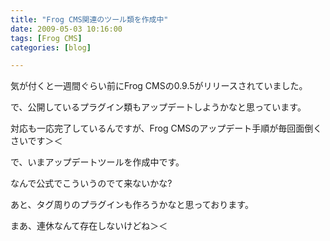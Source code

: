 ```yaml
---
title: "Frog CMS関連のツール類を作成中"
date: 2009-05-03 10:16:00
tags: [Frog CMS]
categories: [blog]

---
```


気が付くと一週間ぐらい前にFrog CMSの0.9.5がリリースされていました。

で、公開しているプラグイン類もアップデートしようかなと思っています。

対応も一応完了しているんですが、Frog CMSのアップデート手順が毎回面倒くさいです＞＜

で、いまアップデートツールを作成中です。

なんで公式でこういうのでて来ないかな?

あと、タグ周りのプラグインも作ろうかなと思っております。

まあ、連休なんて存在しないけどね＞＜